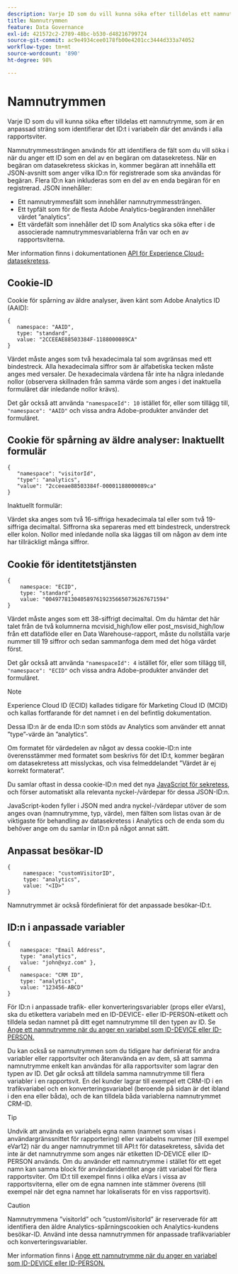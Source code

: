 ```yaml
---
description: Varje ID som du vill kunna söka efter tilldelas ett namnutrymme, som är en anpassad sträng som identifierar det ID:t i variabeln där det används i alla rapportsviter.
title: Namnutrymmen
feature: Data Governance
exl-id: 421572c2-2789-48bc-b530-d48216799724
source-git-commit: ac9e4934cee0178fb00e4201cc3444d333a74052
workflow-type: tm+mt
source-wordcount: '890'
ht-degree: 98%

---
```


# Namnutrymmen

Varje ID som du vill kunna söka efter tilldelas ett namnutrymme, som är en anpassad sträng som identifierar det ID:t i variabeln där det används i alla rapportsviter.

Namnutrymmessträngen används för att identifiera de fält som du vill söka i när du anger ett ID som en del av en begäran om datasekretess. När en begäran om datasekretess skickas in, kommer begäran att innehålla ett JSON-avsnitt som anger vilka ID:n för registrerade som ska användas för begäran. Flera ID:n kan inkluderas som en del av en enda begäran för en registrerad. JSON innehåller:

* Ett namnutrymmesfält som innehåller namnutrymmessträngen.
* Ett typfält som för de flesta Adobe Analytics-begäranden innehåller värdet ”analytics”.
* Ett värdefält som innehåller det ID som Analytics ska söka efter i de associerade namnutrymmesvariablerna från var och en av rapportsviterna.

Mer information finns i dokumentationen [API för Experience Cloud-datasekretess](https://experienceleague.adobe.com/docs/experience-platform/privacy/api/overview.html).

## Cookie-ID

Cookie för spårning av äldre analyser, även känt som Adobe Analytics ID (AAID):

```
{
   namespace: "AAID",
   type: "standard",
   value: "2CCEEAE88503384F-1188000089CA"
}
```

Värdet måste anges som två hexadecimala tal som avgränsas med ett bindestreck. Alla hexadecimala siffror som är alfabetiska tecken måste anges med versaler. De hexadecimala värdena får inte ha några inledande nollor (observera skillnaden från samma värde som anges i det inaktuella formuläret där inledande nollor krävs).

Det går också att använda `"namespaceId": 10` istället för, eller som tillägg till, `"namespace": "AAID"` och vissa andra Adobe-produkter använder det formuläret.

## Cookie för spårning av äldre analyser: Inaktuellt formulär

```
{
   "namespace": "visitorId",
   "type": "analytics",
   "value": "2cceeae88503384f-00001188000089ca"
}
```

Inaktuellt formulär:

Värdet ska anges som två 16-siffriga hexadecimala tal eller som två 19-siffriga decimaltal. Siffrorna ska separeras med ett bindestreck, understreck eller kolon. Nollor med inledande nolla ska läggas till om någon av dem inte har tillräckligt många siffror.

## Cookie för identitetstjänsten

```
{
    namespace: "ECID",
    type: "standard",
    value: "00497781304058976192356650736267671594"
}
```

Värdet måste anges som ett 38-siffrigt decimaltal. Om du hämtar det här talet från de två kolumnerna mcvisid\_high/low eller post\_msvisid\_high/low från ett dataflöde eller en Data Warehouse-rapport, måste du nollställa varje nummer till 19 siffror och sedan sammanfoga dem med det höga värdet först.

Det går också att använda `"namespaceId": 4` istället för, eller som tillägg till, `"namespace": "ECID"` och vissa andra Adobe-produkter använder det formuläret.

>[!NOTE]
>
>Experience Cloud ID (ECID) kallades tidigare för Marketing Cloud ID (MCID) och kallas fortfarande för det namnet i en del befintlig dokumentation.
>
>Dessa ID:n är de enda ID:n som stöds av Analytics som använder ett annat ”type”-värde än ”analytics”.

Om formatet för värdedelen av något av dessa cookie-ID:n inte överensstämmer med formatet som beskrivs för det ID:t, kommer begäran om datasekretess att misslyckas, och visa felmeddelandet ”Värdet är ej korrekt formaterat”.

Du samlar oftast in dessa cookie-ID:n med det nya [JavaScript för sekretess](https://developer.adobe.com/experience-platform-apis/references/privacy-service/), och förser automatiskt alla relevanta nyckel-/värdepar för dessa JSON-ID:n.

JavaScript-koden fyller i JSON med andra nyckel-/värdepar utöver de som anges ovan (namnutrymme, typ, värde), men fälten som listas ovan är de viktigaste för behandling av datasekretess i Analytics och de enda som du behöver ange om du samlar in ID:n på något annat sätt.

## Anpassat besökar-ID

```
{
     namespace: "customVisitorID",
     type: "analytics",
     value: "<ID>"
}
```

Namnutrymmet är också fördefinierat för det anpassade besökar-ID:t.

## ID:n i anpassade variabler

```
{
    namespace: "Email Address",
    type: "analytics", 
    value: "john@xyz.com" }, 
{
    namespace: "CRM ID", 
    type: "analytics", 
    value: "123456-ABCD" 
}
```

För ID:n i anpassade trafik- eller konverteringsvariabler (props eller eVars), ska du etikettera variabeln med en ID-DEVICE- eller ID-PERSON-etikett och tilldela sedan namnet på ditt eget namnutrymme till den typen av ID. Se [Ange ett namnutrymme när du anger en variabel som ID-DEVICE eller ID-PERSON.](gdpr-labels.md)

Du kan också se namnutrymmen som du tidigare har definierat för andra variabler eller rapportsviter och återanvända en av dem, så att samma namnutrymme enkelt kan användas för alla rapportsviter som lagrar den typen av ID. Det går också att tilldela samma namnutrymme till flera variabler i en rapportsvit. En del kunder lagrar till exempel ett CRM-ID i en trafikvariabel och en konverteringsvariabel (beroende på sidan är det ibland i den ena eller båda), och de kan tilldela båda variablerna namnutrymmet CRM-ID.

>[!TIP]
>
>Undvik att använda en variabels egna namn (namnet som visas i användargränssnittet för rapportering) eller variabelns nummer (till exempel eVar12) när du anger namnutrymmet till API:t för datasekretess, såvida det inte är det namnutrymme som anges när etiketten ID-DEVICE eller ID-PERSON används. Om du använder ett namnutrymme i stället för ett eget namn kan samma block för användaridentitet ange rätt variabel för flera rapportsviter. Om ID:t till exempel finns i olika eVars i vissa av rapportsviterna, eller om de egna namnen inte stämmer överens (till exempel när det egna namnet har lokaliserats för en viss rapportsvit).

>[!CAUTION]
>
>Namnutrymmena ”visitorId” och ”customVisitorId” är reserverade för att identifiera den äldre Analytics-spårningscookien och Analytics-kundens besökar-ID. Använd inte dessa namnutrymmen för anpassade trafikvariabler och konverteringsvariabler.

Mer information finns i [Ange ett namnutrymme när du anger en variabel som ID-DEVICE eller ID-PERSON.](/help/admin/c-data-governance/gdpr-labels.md)
